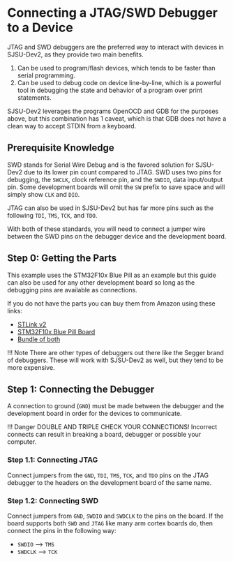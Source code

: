 # Connecting a JTAG/SWD Debugger to a Device

JTAG and SWD debuggers are the preferred way to interact with devices in
SJSU-Dev2, as they provide two main benefits.

1. Can be used to program/flash devices, which tends to be faster than serial
   programming.
2. Can be used to debug code on device line-by-line, which is a powerful tool in
   debugging the state and behavior of a program over print statements.

SJSU-Dev2 leverages the programs OpenOCD and GDB for the purposes above, but
this combination has 1 caveat, which is that GDB does not have a clean way to
accept STDIN from a keyboard.

## Prerequisite Knowledge

SWD stands for Serial Wire Debug and is the favored solution for SJSU-Dev2 due
to its lower pin count compared to JTAG. SWD uses two pins for debugging, the
`SWCLK`, clock reference pin, and the `SWDIO`, data input/output pin. Some
development boards will omit the `SW` prefix to save space and will simply show
`CLK` and `DIO`.

JTAG can also be used in SJSU-Dev2 but has far more pins such as the following
`TDI`, `TMS`, `TCK`, and `TDO`.

With both of these standards, you will need to connect a jumper wire between the
SWD pins on the debugger device and the development board.

## Step 0: Getting the Parts

This example uses the STM32F10x Blue Pill as an example but this guide can also
be used for any other development board so long as the debugging pins are
available as connections.

If you do not have the parts you can buy them from Amazon using these links:

- [STLink v2](https://www.amazon.com/HiLetgo-Emulator-Downloader-Programmer-STM32F103C8T6/dp/B07SQV6VLZ/)
- [STM32F10x Blue Pill Board](https://www.amazon.com/HiLetgo-STM32F103C8T6-Minimum-Development-Learning/dp/B07VKSVM21/)
- [Bundle of both](https://www.amazon.com/Aideepen-Programming-Emulator-Downloader-STM32F103C8T6/dp/B07WRL3DF8/)

!!! Note
    There are other types of debuggers out there like the Segger brand of
    debuggers. These will work with SJSU-Dev2 as well, but they tend to be more
    expensive.

## Step 1: Connecting the Debugger

A connection to ground (`GND`) must be made between the debugger and the
development board in order for the devices to communicate.

!!! Danger
    DOUBLE AND TRIPLE CHECK YOUR CONNECTIONS! Incorrect connects can result in
    breaking a board, debugger or possible your computer.

### Step 1.1: Connecting JTAG

Connect jumpers from the `GND`, `TDI`, `TMS`, `TCK`, and `TDO` pins on the JTAG
debugger to the headers on the development board of the same name.

### Step 1.2: Connecting SWD

Connect jumpers from `GND`, `SWDIO` and `SWDCLK` to the pins on the board. If
the board supports both `SWD` and `JTAG` like many arm cortex boards do, then
connect the pins in the following way:

- `SWDIO` --> `TMS`
- `SWDCLK` --> `TCK`
